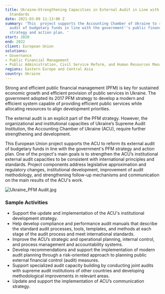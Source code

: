 ```yaml
---
title: Ukraine—Strengthening Capacities in External Audit in Line with International
  Standards
date: 2021-03-09 11:13:00 Z
summary: 'This  project supports the Accounting Chamber of Ukraine to reform its external
  audit of budgetary funds in line with the government''s public financial management
  strategy and action plan. '
start: 2020
end: 2022
client: European Union
solutions:
- Governance
- Public Financial Management
- Public Administration, Civil Service Reform, and Human Resources Management
regions: Eastern Europe and Central Asia
country: Ukraine
---
```


Strong and efficient public financial management (PFM) is key for sustained economic growth and efficient provision of public services in Ukraine. The government adopted its 2017 PFM strategy to develop a modern and efficient system capable of providing efficient public services while allocating resources to align development priorities. 

The external audit is an explicit part of the PFM strategy. However, the organizational and institutional capacities of Ukraine’s Supreme Audit Institution, the Accounting Chamber of Ukraine (ACU), require further strengthening and development. 

This European Union project supports the ACU to reform its external audit of budgetary funds in line with the government's PFM strategy and action plan. One of the project's main goals is to strengthen the ACU’s institutional external audit capacities to be consistent with international principles and standards. Project components address legislative approximation and regulatory changes, institutional development, improvement of audit methodology, and strengthening follow-up mechanisms and communication on the main results of the ACU's work.

![Ukraine_PFM Audit.jpg](/uploads/Ukraine_PFM%20Audit.jpg)

### Sample Activities

* Support the update and implementation of the ACU's institutional development strategy.
* Help develop compliance and performance audit manuals that describe the standard audit processes, tools, templates, and methods at each stage of the audit process and meet international standards. 
* Improve the ACU’s strategic and operational planning, internal control, and process management and accountability systems.
* Develop recommendations and support the implementation of modern audit planning through a risk-oriented approach to planning public external financial control (audit) measures.
* Support specialized audit capacity building by conducting joint audits with supreme audit institutions of other countries and developing methodological improvements in relevant areas.
* Update and support the implementation of ACU’s communication strategy.
